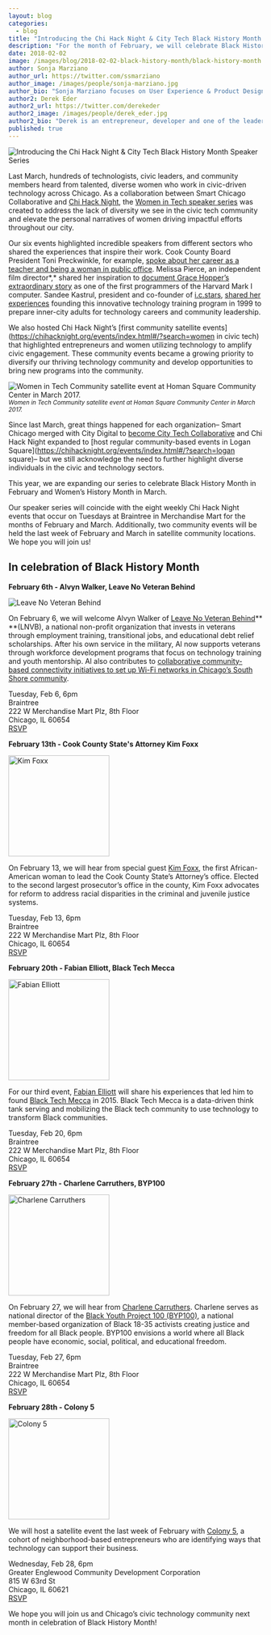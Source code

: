 ```yaml
---
layout: blog
categories: 
  - blog
title: "Introducing the Chi Hack Night & City Tech Black History Month Speaker Series"
description: "For the month of February, we will celebrate Black History Month at Chi Hack Night featuring presentations from Alvyn Walker from Leave No Veteran Behind, Cook County State’s Attorney Kim Foxx, Fabian Elliott of Black Tech Mecca, Charlene Carruthers of BYP100 and Colony 5. We hope you will join us!"
date: 2018-02-02
image: /images/blog/2018-02-02-black-history-month/black-history-month.jpg
author: Sonja Marziano
author_url: https://twitter.com/ssmarziano
author_image: /images/people/sonja-marziano.jpg
author_bio: "Sonja Marziano focuses on User Experience & Product Design at City Tech Collaborative. In this role, Sonja identifies and creates intersections for partners to learn from users and implement impactful changes to their products. In addition, she fosters sustained, meaningful collaboration with residents around data and the creation of technology through programs like the Civic User Testing Group (CUTgroup)."
author2: Derek Eder
author2_url: https://twitter.com/derekeder
author2_image: /images/people/derek_eder.jpg
author2_bio: "Derek is an entrepreneur, developer and one of the leaders of the civic technology community in Chicago. He is a co-founder and partner at DataMade — a company that tells stories and builds tools with data — and is the lead organizer for Chi Hack Night."
published: true
---
```


<p class="text-center"><img src="/images/blog/2018-02-02-black-history-month/black-history-month.jpg" alt="Introducing the Chi Hack Night & City Tech Black History Month Speaker Series" class="img-thumbnail" /><br />
</p>

Last March, hundreds of technologists, civic leaders, and community members heard from talented, diverse women who work in civic-driven technology across Chicago. As a collaboration between Smart Chicago Collaborative and [Chi Hack Night](https://chihacknight.org/), the [Women in Tech speaker series](http://www.smartchicagocollaborative.org/women-in-tech-speakers-series/) was created to address the lack of diversity we see in the civic tech community and elevate the personal narratives of women driving impactful efforts throughout our city. 

Our six events highlighted incredible speakers from different sectors who shared the experiences that inspire their work. Cook County Board President Toni Preckwinkle, for example, [spoke about her career as a teacher and being a woman in public office](https://chihacknight.org/events/2017/03/07/toni-preckwinkle.html). Melissa Pierce, an independent film director*,* shared her inspiration to [document Grace Hopper’s extraordinary story](http://gracehopperfilm.com/) as one of the first programmers of the Harvard Mark I computer.  Sandee Kastrul, president and co-founder of [i.c.stars](http://www.icstars.org/), [shared her experiences](https://chihacknight.org/events/2017/03/14/sandee-kastrul.html) founding this innovative technology training program in 1999 to prepare inner-city adults for technology careers and community leadership.

We also hosted Chi Hack Night’s [first community satellite events](https://chihacknight.org/events/index.html#/?search=women in civic tech) that highlighted entrepreneurs and women utilizing technology to amplify civic engagement. These community events became a growing priority to diversify our thriving technology community and develop opportunities to bring new programs into the community.

<p class="text-center"><img src="/images/blog/2018-02-02-black-history-month/image_0.jpg" alt="Women in Tech Community satellite event at Homan Square Community Center in March 2017." class="img-thumbnail" /><br />

<small>
    <em>Women in Tech Community satellite event at Homan Square Community Center in March 2017.</em>
</small>
</p>

Since last March, great things happened for each organization– Smart Chicago merged with City Digital to [become City Tech Collaborative](http://www.uilabs.org/press/city-digital-and-smart-chicago-collaborative-join-forces-with-support-from-macarthur-foundation/) and Chi Hack Night expanded to [host regular community-based events in Logan Square](https://chihacknight.org/events/index.html#/?search=logan square)– but we still acknowledge the need to further highlight diverse individuals in the civic and technology sectors. 

This year, we are expanding our series to celebrate Black History Month in February and Women’s History Month in March.

Our speaker series will coincide with the eight weekly Chi Hack Night events that occur on Tuesdays at Braintree in Merchandise Mart for the months of February and March. Additionally, two community events will be held the last week of February and March in satellite community locations. We hope you will join us!

## In celebration of Black History Month

**February 6th - Alvyn Walker, Leave No Veteran Behind**

<p><img src="/images/blog/2018-02-02-black-history-month/leave-no-veteran.png" alt="Leave No Veteran Behind" class="img-thumbnail" />
</p>

On February 6, we will welcome Alvyn Walker of [Leave No Veteran Behind](https://www.leavenoveteranbehind.org/)** **(LNVB), a national non-profit organization that invests in veterans through employment training, transitional jobs, and educational debt relief scholarships. After his own service in the military, Al now supports veterans through workforce development programs that focus on technology training and youth mentorship. Al also contributes to [collaborative community-based connectivity initiatives to set up Wi-Fi networks in Chicago’s South Shore community](http://www.smartchicagocollaborative.org/digital-inclusion-innovation-in-chicago-wi-fi-at-windsor-park/). 

Tuesday, Feb 6, 6pm<br />
Braintree<br />
222 W Merchandise Mart Plz, 8th Floor<br />
Chicago, IL 60654<br />
[RSVP](https://www.eventbrite.com/e/chi-hack-night-registration-41704066987)

**February 13th - Cook County State's Attorney Kim Foxx**

<p><img src="/images/blog/2018-02-02-black-history-month/kim-foxx.jpg" alt="Kim Foxx" class="img-thumbnail" style='width: 200px;'/>
</p>

On February 13, we will hear from special guest [Kim Foxx](https://www.cookcountystatesattorney.org/about/kimberly-foxx), the first African-American woman to lead the Cook County State’s Attorney’s office. Elected to the second largest prosecutor’s office in the county, Kim Foxx advocates for reform to address racial disparities in the criminal and juvenile justice systems. 

Tuesday, Feb 13, 6pm<br />
Braintree<br />
222 W Merchandise Mart Plz, 8th Floor<br />
Chicago, IL 60654<br />
[RSVP](https://www.eventbrite.com/e/chi-hack-night-registration-41704067990)

**February 20th - Fabian Elliott, Black Tech Mecca**

<p><img src="/images/blog/2018-02-02-black-history-month/fabian.png" alt="Fabian Elliott" class="img-thumbnail" style='width: 200px;'/>
</p>

For our third event, [Fabian Elliott](https://twitter.com/fabian_elliott?lang=en) will share his experiences that led him to found [Black Tech Mecca](https://www.blacktechmecca.org/) in 2015. Black Tech Mecca is a data-driven think tank serving and mobilizing the Black tech community to use technology to transform Black communities.

Tuesday, Feb 20, 6pm<br />
Braintree<br />
222 W Merchandise Mart Plz, 8th Floor<br />
Chicago, IL 60654<br />
[RSVP](https://www.eventbrite.com/e/chi-hack-night-registration-41704068993)

**February 27th - Charlene Carruthers, BYP100**

<p><img src="/images/blog/2018-02-02-black-history-month/char.jpg" alt="Charlene Carruthers" class="img-thumbnail" style='width: 200px;'/>
</p>

On February 27, we will hear from [Charlene Carruthers](https://byp100.org/charlene-a-carruthers/). Charlene serves as national director of the [Black Youth Project 100 (BYP100)](https://byp100.org/), a national member-based organization of Black 18-35 activists creating justice and freedom for all Black people. BYP100 envisions a world where all Black people have economic, social, political, and educational freedom.

Tuesday, Feb 27, 6pm<br />
Braintree<br />
222 W Merchandise Mart Plz, 8th Floor<br />
Chicago, IL 60654<br />
[RSVP](https://www.eventbrite.com/e/chi-hack-night-registration-41704069996)

**February 28th - Colony 5**

<p><img src="/images/blog/2018-02-02-black-history-month/colony5.png" alt="Colony 5" class="img-thumbnail" style='width: 200px;'/>
</p>

We will host a satellite event the last week of February with [Colony 5](https://www.colonyfive.com/), a cohort of neighborhood-based entrepreneurs who are identifying ways that technology can support their business.

Wednesday, Feb 28, 6pm<br />
Greater Englewood Community Development Corporation<br />
815 W 63rd St<br />
Chicago, IL 60621<br />
[RSVP](https://www.eventbrite.com/e/neighborhood-entrepreneurship-with-colony-5-tickets-43145983799)

We hope you will join us and Chicago’s civic technology community next month in celebration of Black History Month!

